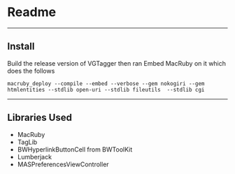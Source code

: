 Readme
======


-------
Install
-------
Build the release version of VGTagger then ran Embed MacRuby on it which does the follows 

	macruby_deploy --compile --embed --verbose --gem nokogiri --gem htmlentities --stdlib open-uri --stdlib fileutils  --stdlib cgi

--------------
Libraries Used
--------------
* MacRuby
* TagLib 
* BWHyperlinkButtonCell from BWToolKit
* Lumberjack
* MASPreferencesViewController
